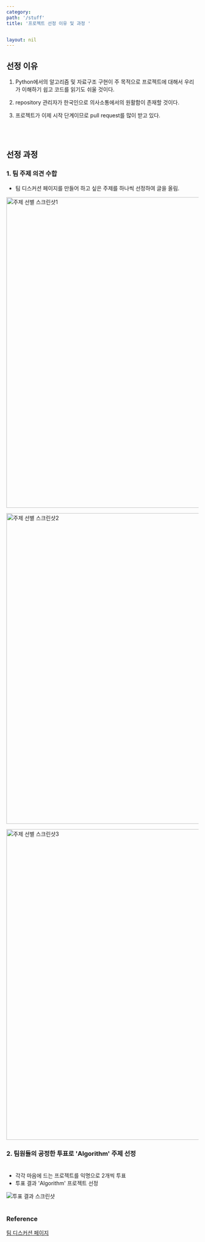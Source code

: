 ```yaml
---
category: 
path: '/stuff'
title: '프로젝트 선정 이유 및 과정 '


layout: nil
---
```


## 선정 이유
 1. Python에서의 알고리즘 및 자료구조 구현이 주 목적으로 프로젝트에 대해서 우리가 이해하기 쉽고 코드를 읽기도 쉬울 것이다.
 
 2. repository 관리자가 한국인으로 의사소통에서의 원활함이 존재할 것이다.
 
 3. 프로젝트가 이제 시작 단계이므로 pull request를 많이 받고 있다.

<br><br>


## 선정 과정

### 1. 팀 주제 의견 수합

*  팀 디스커션 페이지를 만들어 하고 싶은 주제를 하나씩 선정하여 글을 올림.

<img width="814" alt="주제 선별 스크린샷1" src="https://github.com/19-2-SKKU-OSS/2019-2-OSS-L9/blob/gh-pages/images/%EC%BA%A1%EC%B2%98.PNG?raw=true"> <br>

<img width="814" alt="주제 선별 스크린샷2" src="https://github.com/19-2-SKKU-OSS/2019-2-OSS-L9/blob/gh-pages/images/%EC%BA%A1%EC%B2%982.PNG?raw=true"> <br>

<img width="814" alt="주제 선별 스크린샷3" src="https://github.com/19-2-SKKU-OSS/2019-2-OSS-L9/blob/gh-pages/images/%EC%BA%A1%EC%B2%983.PNG?raw=true"> <br>


### 2. 팀원들의 공정한 투표로 '**Algorithm**' 주제 선정 <br><br>

  * 각각 마음에 드는 프로젝트를 익명으로 2개씩 투표<br>
  * 투표 결과 'Algorithm' 프로젝트 선정
  
<img alt="투표 결과 스크린샷" src="https://github.com/19-2-SKKU-OSS/2019-2-OSS-L9/blob/gh-pages/images/%EC%BA%A1%EC%B2%984.jpg?raw=true"> <br><br>


### Reference
[팀 디스커션 페이지](https://github.com/orgs/19-2-SKKU-OSS/teams/2019-2-oss-l9)
